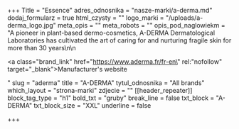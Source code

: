 +++
Title = "Essence"
adres_odnosnika = "nasze-marki/a-derma.md"
dodaj_formularz = true
html_czysty = ""
logo_marki = "/uploads/a-derma_logo.jpg"
meta_opis = ""
meta_robots = ""
opis_pod_naglowiekm = "A pioneer in plant-based dermo-cosmetics, A-DERMA Dermatological Laboratories has cultivated the art of caring for and nurturing fragile skin for more than 30 years\n\n    <p><a class=\"brand_link\" href=\"https://www.aderma.fr/fr-en\" rel:\"nofollow\" target=\"_blank\">Manufacturer's website</a></p>"
slug = "aderma"
title = "A-DERMA"
tytul_odnosnika = "All brands"
which_layout = "strona-marki"
zdjecie = ""
[[header_repeater]]
block_tag_type = "h1"
bold_txt = "gruby"
break_line = false
txt_block = "A-DERMA"
txt_block_size = "XXL"
underline = false

+++
